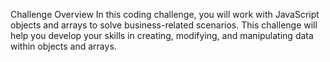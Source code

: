 Challenge Overview In this coding challenge, you will work with JavaScript objects and arrays to solve business-related scenarios. This challenge will help you develop your skills in creating, modifying, and manipulating data within objects and arrays.
